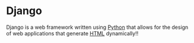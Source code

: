 # Django

Django is a web framework written using [Python](/wiki/Python) that allows for the design of web applications that generate [HTML](/wiki/HTML) dynamically!!
